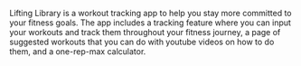 Lifting Library is a workout tracking app to help you stay more committed to your fitness goals. 
The app includes a tracking feature where you can input your workouts and track them throughout your fitness journey, a page of suggested workouts that you can do with youtube videos on how to do them, and a one-rep-max calculator.

